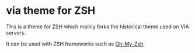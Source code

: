 # via theme for ZSH

This is a theme for ZSH which mainly forks the historical theme used on
VIA servers.

It can be used with ZSH frameworks such as [Oh-My-Zsh](https://github.com/robbyrussell/oh-my-zsh).

